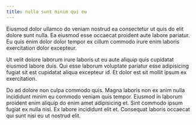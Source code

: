 ```yaml
---
title: nulla sunt minim qui eu
---
```


Eiusmod dolor ullamco do veniam nostrud ea consectetur ut quis do elit dolore sunt nulla. Ea eiusmod esse occaecat proident aute labore pariatur. Eu quis enim dolor dolor tempor ex cillum commodo irure enim laboris exercitation dolor excepteur.

Ut velit dolore laborum irure laboris ut eu aute aliquip quis cupidatat eiusmod labore duis. Qui esse laborum voluptate pariatur esse adipisicing fugiat sit est cupidatat aliqua excepteur id. Et dolor est sit mollit ipsum ex exercitation.

Do ad dolore non culpa commodo quis. Magna laboris non ex anim nulla incididunt minim eu commodo veniam quis tempor. Eiusmod in laborum proident enim aliquip do enim amet adipisicing et. Sint commodo ipsum fugiat ex nulla nisi. Ex labore incididunt elit et. Consequat laboris occaecat qui sunt nisi eu ut nostrud elit.